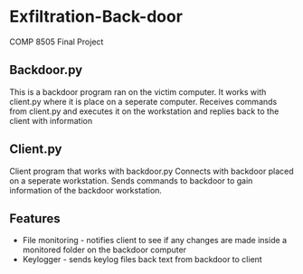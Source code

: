 # Exfiltration-Back-door
COMP 8505 Final Project


## Backdoor.py 
This is a backdoor program ran on the victim computer.
It works with client.py where it is place on a seperate computer.
Receives commands from client.py and executes it on the workstation
and replies back to the client with information

## Client.py
Client program that works with backdoor.py
Connects with backdoor placed on a seperate workstation. Sends
commands to backdoor to gain information of the backdoor workstation.

## Features
* File monitoring - notifies client to see if any changes are made inside a monitored folder on the backdoor computer
* Keylogger - sends keylog files back text from backdoor to client
